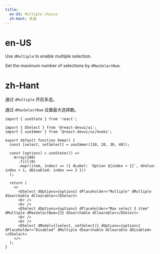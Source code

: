 ```yaml
---
title:
  en-US: Multiple choice
  zh-Hant: 多选
---
```


# en-US

Use `dMultiple` to enable multiple selection.

Set the maximum number of selections by `dMaxSelectNum`.

# zh-Hant

通过 `dMultiple` 开启多选。

通过 `dMaxSelectNum` 设置最大选择数。

```tsx
import { useState } from 'react';

import { DSelect } from '@react-devui/ui';
import { useImmer } from '@react-devui/ui/hooks';

export default function Demo() {
  const [select, setSelect] = useImmer([10, 20, 30, 40]);

  const [options] = useState(() =>
    Array(100)
      .fill(0)
      .map((item, index) => ({ dLabel: `Option ${index + 1}`, dValue: index + 1, dDisabled: index === 3 }))
  );

  return (
    <>
      <DSelect dOptions={options} dPlaceholder="Multiple" dMultiple dSearchable dClearable></DSelect>
      <br />
      <br />
      <DSelect dOptions={options} dPlaceholder="Max select 3 item" dMultiple dMaxSelectNum={3} dSearchable dClearable></DSelect>
      <br />
      <br />
      <DSelect dModel={[select, setSelect]} dOptions={options} dPlaceholder="Disabled" dMultiple dSearchable dClearable dDisabled></DSelect>
    </>
  );
}
```

